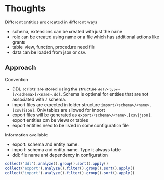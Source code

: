 # Thoughts

Different entities are created in different ways

- schema, extensions can be created with just the name
- role can be created using name or a file which has additional actions like grants
- table, view, function, procedure need file
- data can be loaded from json or csv.

## Approach

Convention

- DDL scripts are stored using the structure `ddl/<type>[/<schema>]/<name>.ddl`. Schema is optional for entities that are not associated with a schema.
- import files are expected in folder structure `import/<schema>/<name>.[csv|json]`. Only tables are allowed for import
- export files will be generated as `export/<schema>/<name>.[csv|json]`. export entities can be views or tables
- export entities need to be listed in some configuration file

Information available:

- export: schema and entity name.
- import: schema and entity name. Type is always table
- ddl: file name and dependency in configuration

```js
collect('ddl').analyze().group().sort().apply()
collect('export').analyze().filter().group().sort().apply()
collect('import').analyze().filter().group().sort().apply()
```
